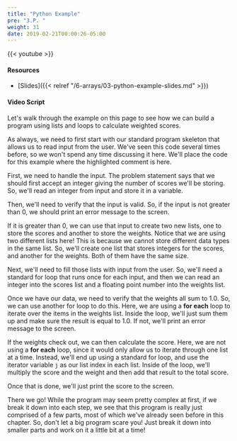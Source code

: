```yaml
---
title: "Python Example"
pre: "3.P. "
weight: 31
date: 2019-02-21T00:00:26-05:00
---
```


{{< youtube  >}}

#### Resources

* [Slides]({{< relref "/6-arrays/03-python-example-slides.md" >}})

#### Video Script

Let's walk through the example on this page to see how we can build a program using lists and loops to calculate weighted scores.

As always, we need to first start with our standard program skeleton that allows us to read input from the user. We've seen this code several times before, so we won't spend any time discussing it here. We'll place the code for this example where the highlighted comment is here.

First, we need to handle the input. The problem statement says that we should first accept an integer giving the number of scores we'll be storing. So, we'll read an integer from input and store it in a variable.

Then, we'll need to verify that the input is valid. So, if the input is not greater than 0, we should print an error message to the screen.

If it is greater than 0, we can use that input to create two new lists, one to store the scores and another to store the weights. Notice that we are using two different lists here! This is because we cannot store different data types in the same list. So, we'll create one list that stores integers for the scores, and another for the weights. Both of them have the same size.

Next, we'll need to fill those lists with input from the user. So, we'll need a standard for loop that runs once for each input, and then we can read an integer into the scores list and a floating point number into the weights list.

Once we have our data, we need to verify that the weights all sum to 1.0. So, we can use another for loop to do this. Here, we are using a **for each** loop to iterate over the items in the weights list. Inside the loop, we'll just sum them up and make sure the result is equal to 1.0. If not, we'll print an error message to the screen.

If the weights check out, we can then calculate the score. Here, we are not using a **for each** loop, since it would only allow us to iterate through one list at a time. Instead, we'll end up using a standard for loop, and use the iterator variable `j` as our list index in each list. Inside of the loop, we'll multiply the score and the weight and then add that result to the total score.

Once that is done, we'll just print the score to the screen.

There we go! While the program may seem pretty complex at first, if we break it down into each step, we see that this program is really just comprised of a few parts, most of which we've already seen before in this chapter. So, don't let a big program scare you! Just break it down into smaller parts and work on it a little bit at a time!
